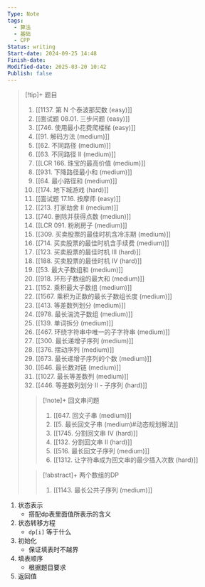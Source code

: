 ```yaml
---
Type: Note
tags:
  - 算法
  - 基础
  - CPP
Status: writing
Start-date: 2024-09-25 14:48
Finish-date: 
Modified-date: 2025-03-20 10:42
Publish: false
---
```

> [!tip]+ 题目
> 1. [[1137. 第 N 个泰波那契数 (easy)]]
> 2. [[面试题 08.01. 三步问题 (easy)]]
> 3. [[746. 使用最小花费爬楼梯 (easy)]]
> 4. [[91. 解码方法 (medium)]]
> 5. [[62. 不同路径 (medium)]]
> 6. [[63. 不同路径 II (medium)]]
> 7. [[LCR 166. 珠宝的最高价值 (medium)]]
> 8. [[931. 下降路径最小和 (medium)]]
> 9. [[64. 最小路径和 (medium)]]
> 10. [[174. 地下城游戏 (hard)]]
> 11. [[面试题 17.16. 按摩师 (easy)]]
> 12. [[213. 打家劫舍 II (medium)]]
> 13. [[740. 删除并获得点数 (mediun)]]
> 14. [[LCR 091. 粉刷房子 (medium)]]
> 15. [[309. 买卖股票的最佳时机含冷冻期 (medium)]]
> 16. [[714. 买卖股票的最佳时机含手续费 (medium)]]
> 17. [[123. 买卖股票的最佳时机 III (hard)]]
> 18. [[188. 买卖股票的最佳时机 IV (hard)]]
> 19. [[53. 最大子数组和 (medium)]]
> 20. [[918. 环形子数组的最大和 (medium)]]
> 21. [[152. 乘积最大子数组 (medium)]]
> 22. [[1567. 乘积为正数的最长子数组长度 (medium)]]
> 23. [[413. 等差数列划分 (medium)]]
> 24. [[978. 最长湍流子数组 (medium)]]
> 25. [[139. 单词拆分 (medium)]]
> 26. [[467. 环绕字符串中唯一的子字符串 (medium)]]
> 27. [[300. 最长递增子序列 (medium)]]
> 28. [[376. 摆动序列 (medium)]]
> 29. [[673. 最长递增子序列的个数 (medium)]]
> 30. [[646. 最长数对链 (medium)]]
> 31. [[1027. 最长等差数列 (medium)]]
> 32. [[446. 等差数列划分 II - 子序列 (hard)]]
> 
> > [!note]+ 回文串问题
> >1.  [[647. 回文子串 (medium)]]
> >2.  [[5. 最长回文子串 (medium)#动态规划解法]]
> >3. [[1745. 分割回文串 IV (hard)]]
> >4. [[132. 分割回文串 II (hard)]]
> >5. [[516. 最长回文子序列 (medium)]]
> >6. [[1312. 让字符串成为回文串的最少插入次数 (hard)]]
>
>> [!abstract]+ 两个数组的DP
>> 1. [[1143. 最长公共子序列 (medium)]]
> 
>






1. 状态表示
	- 搭配dp表里面值所表示的含义
1. 状态转移方程
	- `dp[i]` 等于什么
2. 初始化
	- 保证填表时不越界
3. 填表顺序
	- 根据题目要求
4. 返回值

